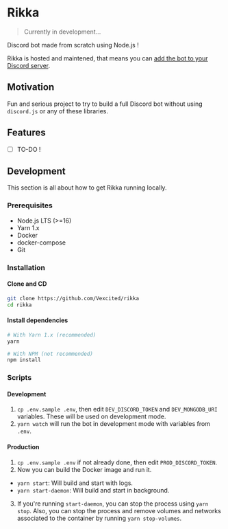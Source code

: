 # Rikka

> Currently in development...

Discord bot made from scratch using Node.js !

Rikka is hosted and maintened, that means you can [add the bot to your Discord server](https://discord.com/oauth2/authorize?client_id=875460361862647938&permissions=8&scope=bot%20applications.commands).

## Motivation

Fun and serious project to try to build a full Discord bot
without using `discord.js` or any of these libraries.

## Features

- [ ] TO-DO !

## Development

This section is all about how to get Rikka running locally.

### Prerequisites

- Node.js LTS (>=16)
- Yarn 1.x
- Docker
- docker-compose
- Git

### Installation

#### Clone and CD

```bash
git clone https://github.com/Vexcited/rikka
cd rikka
```

#### Install dependencies

```bash
# With Yarn 1.x (recommended)
yarn

# With NPM (not recommended)
npm install
```

### Scripts

#### Development

1. `cp .env.sample .env`, then edit `DEV_DISCORD_TOKEN` and `DEV_MONGODB_URI` variables. These will be used on development mode.
2. `yarn watch` will run the bot in development mode with variables from `.env`.

#### Production

1. `cp .env.sample .env` if not already done, then edit `PROD_DISCORD_TOKEN`.
2. Now you can build the Docker image and run it.
  - `yarn start`: Will build and start with logs.
  - `yarn start-daemon`: Will build and start in background.
3. If you're running `start-daemon`, you can stop the process using `yarn stop`. Also, you can stop the process and remove volumes and networks associated to the container by running `yarn stop-volumes`.
